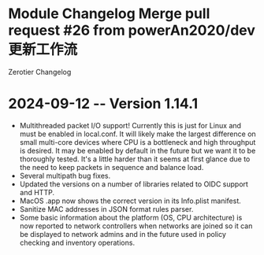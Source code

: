 Module Changelog
Merge pull request #26 from powerAn2020/dev 更新工作流
 ===================
 Zerotier Changelog
# 2024-09-12 -- Version 1.14.1

  * Multithreaded packet I/O support! Currently this is just for Linux and must
    be enabled in local.conf. It will likely make the largest difference on small
    multi-core devices where CPU is a bottleneck and high throughput is desired.
    It may be enabled by default in the future but we want it to be thoroughly
    tested. It's a little harder than it seems at first glance due to the need
    to keep packets in sequence and balance load.
  * Several multipath bug fixes.
  * Updated the versions on a number of libraries related to OIDC support and HTTP.
  * MacOS .app now shows the correct version in its Info.plist manifest.
  * Sanitize MAC addresses in JSON format rules parser.
  * Some basic information about the platform (OS, CPU architecture) is now reported
    to network controllers when networks are joined so it can be displayed to
    network admins and in the future used in policy checking and inventory operations.

